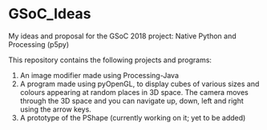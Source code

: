 # GSoC_Ideas
My ideas and proposal for the GSoC 2018 project: Native Python and Processing (p5py)

This repository contains the following projects and programs:
1. An image modifier made using Processing-Java 
2. A program made using pyOpenGL, to display cubes of various sizes and colours appearing at random places in 3D space. The camera moves through the 3D space and you can navigate up, down, left and right using the arrow keys. 
3. A prototype of the PShape (currently working on it; yet to be added) 
